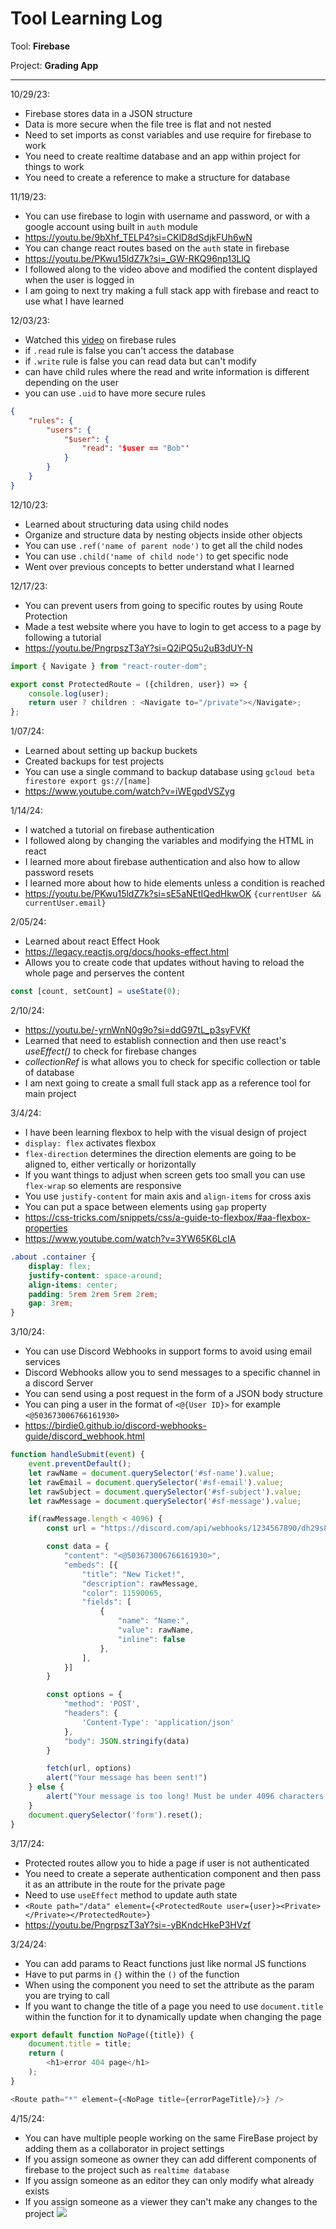 # Tool Learning Log

Tool: **Firebase**

Project: **Grading App**

---

10/29/23:
* Firebase stores data in a JSON structure
* Data is more secure when the file tree is flat and not nested
* Need to set imports as const variables and use require for firebase to work
* You need to create realtime database and an app within project for things to work
* You need to create a reference to make a structure for database


11/19/23:
* You can use firebase to login with username and password, or with a google account using built in `auth` module
* https://youtu.be/9bXhf_TELP4?si=CKlD8dSdjkFUh6wN
* You can change react routes based on the `auth` state in firebase
* https://youtu.be/PKwu15ldZ7k?si=_GW-RKQ96np13LlQ
* I followed along to the video above and modified the content displayed when the user is logged in
* I am going to next try making a full stack app with firebase and react to use what I have learned

12/03/23:
* Watched this [video](https://youtu.be/dx_gkSb-Ch0?si=aesM9zS1EsZ2fAvO) on firebase rules
* if `.read` rule is false you can't access the database
* if `.write` rule is false you can read data but can't modify
* can have child rules where the read and write information is different depending on the user
* you can use `.uid` to have more secure rules
```json
{
    "rules": {
        "users": {
            "$user": {
                "read": '$user == "Bob"'
            }
        }
    }
}
```

12/10/23:
* Learned about structuring data using child nodes
* Organize and structure data by nesting objects inside other objects
* You can use `.ref('name of parent node')` to get all the child nodes
* You can use `.child('name of child node')` to get specific node
* Went over previous concepts to better understand what I learned

12/17/23:
* You can prevent users from going to specific routes by using Route Protection
* Made a test website where you have to login to get access to a page by following a tutorial
* https://youtu.be/PngrpszT3aY?si=Q2iPQ5u2uB3dUY-N
```js
import { Navigate } from "react-router-dom";

export const ProtectedRoute = ({children, user}) => {
    console.log(user);
    return user ? children : <Navigate to="/private"></Navigate>;
};

```

1/07/24:
* Learned about setting up backup buckets
* Created backups for test projects
* You can use a single command to backup database using `gcloud beta firestore export gs://[name]`
* https://www.youtube.com/watch?v=iWEgpdVSZyg

1/14/24:
* I watched a tutorial on firebase authentication
* I followed along by changing the variables and modifying the HTML in react
* I learned more about firebase authentication and also how to allow password resets
* I learned more about how to hide elements unless a condition is reached
* https://youtu.be/PKwu15ldZ7k?si=sE5aNEtIQedHkwOK
`{currentUser && currentUser.email}`

2/05/24:
* Learned about react Effect Hook
* https://legacy.reactjs.org/docs/hooks-effect.html
* Allows you to create code that updates without having to reload the whole page and perserves the content
```js
const [count, setCount] = useState(0);
```

2/10/24:
* https://youtu.be/-yrnWnN0g9o?si=ddG97tL_p3syFVKf
* Learned that need to establish connection and then use react's *useEffect()* to check for firebase changes
* *collectionRef* is what allows you to check for specific collection or table of database
* I am next going to create a small full stack app as a reference tool for main project

3/4/24:
* I have been learning flexbox to help with the visual design of project
* `display: flex` activates flexbox
* `flex-direction` determines the direction elements are going to be aligned to, either vertically or horizontally
* If you want things to adjust when screen gets too small you can use `flex-wrap` so elements are responsive
* You use `justify-content` for main axis and `align-items` for cross axis
* You can put a space between elements using `gap` property
* https://css-tricks.com/snippets/css/a-guide-to-flexbox/#aa-flexbox-properties
* https://www.youtube.com/watch?v=3YW65K6LcIA
```css
.about .container {
    display: flex;
    justify-content: space-around;
    align-items: center;
    padding: 5rem 2rem 5rem 2rem;
    gap: 3rem;
}
```

3/10/24:
* You can use Discord Webhooks in support forms to avoid using email services
* Discord Webhooks allow you to send messages to a specific channel in a discord Server
* You can send using a post request in the form of a JSON body structure
* You can ping a user in the format of `<@{User ID}>` for example `<@503673006766161930>`
* https://birdie0.github.io/discord-webhooks-guide/discord_webhook.html
```js
function handleSubmit(event) {
    event.preventDefault();
    let rawName = document.querySelector('#sf-name').value;
    let rawEmail = document.querySelector('#sf-email').value;
    let rawSubject = document.querySelector('#sf-subject').value;
    let rawMessage = document.querySelector('#sf-message').value;

    if(rawMessage.length < 4096) {
        const url = "https://discord.com/api/webhooks/1234567890/dh29s81a028sj32sxa"

        const data = {
            "content": "<@503673006766161930>",
            "embeds": [{
                "title": "New Ticket!",
                "description": rawMessage,
                "color": 11590065,
                "fields": [
                    {
                        "name": "Name:",
                        "value": rawName,
                        "inline": false
                    },
                ],
            }]
        }

        const options = {
            "method": 'POST',
            "headers": {
                'Content-Type': 'application/json'
            },
            "body": JSON.stringify(data)
        }

        fetch(url, options)
        alert("Your message has been sent!")
    } else {
        alert("Your message is too long! Must be under 4096 characters!")
    }
    document.querySelector('form').reset();
}
```

3/17/24:
* Protected routes allow you to hide a page if user is not authenticated
* You need to create a seperate authentication component and then pass it as an attribute in the route for the private page
* Need to use `useEffect` method to update auth state
* `<Route path="/data" element={<ProtectedRoute user={user}><Private></Private></ProtectedRoute>}`
* https://youtu.be/PngrpszT3aY?si=-yBKndcHkeP3HVzf

3/24/24:
* You can add params to React functions just like normal JS functions
* Have to put parms in `{}` within the `()` of the function
* When using the component you need to set the attribute as the param you are trying to call
* If you want to change the title of a page you need to use `document.title` within the function for it to dynamically update when changing the page
```js
export default function NoPage({title}) {
    document.title = title;
    return (
        <h1>error 404 page</h1>
    );
}
```
```js
<Route path="*" element={<NoPage title={errorPageTitle}/>} />
```

4/15/24:
* You can have multiple people working on the same FireBase project by adding them as a collaborator in project settings
* If you assign someone as owner they can add different components of firebase to the project such as `realtime database`
* If you assign someone as an editor they can only modify what already exists
* If you assign someone as a viewer they can't make any changes to the project
![](../img/firebase-collab.png)

<!--
* Links you used today (websites, videos, etc)
* Things you tried, progress you made, etc
* Challenges, a-ha moments, etc
* Questions you still have
* What you're going to try next
-->
